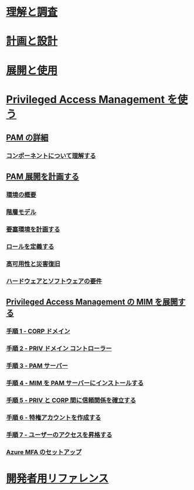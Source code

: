 # [理解と調査](/microsoft-identity-manager/understand-explore/microsoft-identity-manager-2016)
# [計画と設計](/microsoft-identity-manager/plan-design/microsoft-identity-manager-2016-supported-platforms)
# [展開と使用](/microsoft-identity-manager/deploy-use/microsoft-identity-manager-deploy)
# [Privileged Access Management を使う](privileged-identity-management-for-active-directory-domain-services.md)
## [PAM の詳細](privileged-identity-management-for-active-directory-domain-services.md)
### [コンポーネントについて理解する](principles-of-operation.md)
## [PAM 展開を計画する](environment-overview.md)
### [環境の概要](environment-overview.md)
### [階層モデル](tier-model-for-partitioning-administrative-privileges.md)
### [要塞環境を計画する](planning-bastion-environment.md)
### [ロールを定義する](defining-roles-for-pam.md)
### [高可用性と災害復旧](high-availability-disaster-recovery-considerations-bastion-environment.md)
### [ハードウェアとソフトウェアの要件](hardware-software-requirements.md)
## [Privileged Access Management の MIM を展開する](configuring-mim-environment-for-pam.md)
### [手順 1 - CORP ドメイン](step-1-prepare-corp-domain.md)
### [手順 2 - PRIV ドメイン コントローラー](step-2-prepare-priv-domain-controller.md)
### [手順 3 - PAM サーバー](step-3-prepare-pam-server.md)
### [手順 4 - MIM を PAM サーバーにインストールする](step-4-install-mim-components-on-pam-server.md)
### [手順 5 - PRIV と CORP 間に信頼関係を確立する](step-5-establish-trust-between-priv-corp-forests.md)
### [手順 6 - 特権アカウントを作成する](step-6-transition-group-to-pam.md)
### [手順 7 - ユーザーのアクセスを昇格する](step-7-elevate-user-access.md)
### [Azure MFA のセットアップ](use-azure-mfa-for-activation.md)
# [開発者用リファレンス](/microsoft-identity-manager/reference/microsoft-identity-manager-2016-developer-reference)


<!--HONumber=Jun16_HO3-->


